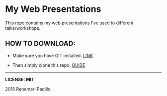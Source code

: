 # My Web Presentations

This repo contains my web presentations I've used to different talks/workshops.

## HOW TO DOWNLOAD:

* Make sure you have GIT installed. [LINK](http://www.git-scm.com/downloads)

* Then simply clone this repo. [GUIDE](https://help.github.com/articles/which-remote-url-should-i-use/)

---------------------------------------

**LICENSE: MIT**

2015 Renemari Padillo

